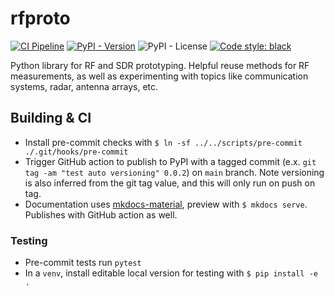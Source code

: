 # rfproto

[![CI Pipeline](https://github.com/JohnnyGOX17/rfproto/actions/workflows/ci.yml/badge.svg)](https://github.com/JohnnyGOX17/rfproto/actions/workflows/ci.yml)
[![PyPI - Version](https://badge.fury.io/py/rfproto.svg)](https://badge.fury.io/py/rfproto)
![PyPI - License](https://img.shields.io/pypi/l/rfproto)
[![Code style: black](https://img.shields.io/badge/code%20style-black-000000.svg)](https://github.com/psf/black)

Python library for RF and SDR prototyping. Helpful reuse methods for RF measurements, as well as experimenting with topics like communication systems, radar, antenna arrays, etc.


## Building & CI

* Install pre-commit checks with `$ ln -sf ../../scripts/pre-commit ./.git/hooks/pre-commit`
* Trigger GitHub action to publish to PyPI with a tagged commit (e.x. `git tag -am "test auto versioning" 0.0.2`) on `main` branch. Note versioning is also inferred from the git tag value, and this will only run on push on tag.
* Documentation uses [mkdocs-material](https://squidfunk.github.io/mkdocs-material/), preview with `$ mkdocs serve`. Publishes with GitHub action as well.

### Testing

* Pre-commit tests run `pytest`
* In a `venv`, install editable local version for testing with `$ pip install -e .`

